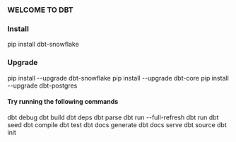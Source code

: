 
### WELCOME TO DBT

### Install

 pip install dbt-snowflake

### Upgrade

pip install --upgrade dbt-snowflake
pip install --upgrade dbt-core
pip install --upgrade dbt-postgres

#### Try running the following commands

dbt debug
dbt build
dbt deps
dbt parse
dbt run --full-refresh
dbt run
dbt seed
dbt compile
dbt test
dbt docs generate
dbt docs serve
dbt source
dbt init
